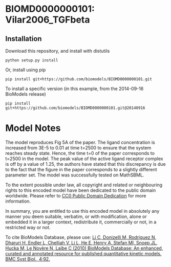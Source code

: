 # BIOMD0000000101: Vilar2006_TGFbeta

## Installation

Download this repository, and install with distutils

`python setup.py install`

Or, install using pip

`pip install git+https://github.com/biomodels/BIOMD0000000101.git`

To install a specific version (in this example, from the 2014-09-16 BioModels release)

`pip install git+https://github.com/biomodels/BIOMD0000000101.git@20140916`


# Model Notes


The model reproduces Fig 5A of the paper. The ligand concentration is
increased from 3E-5 to 0.01 at time t=2500 to ensure that the system reaches
steady state. Hence, the time t=0 of the paper corresponds to t=2500 in the
model. The peak value of the active ligand receptor complex is off by a value
of 1.25, the authors have stated that this discrepancy is due to the fact that
the figure in the paper corresponds to a slightly different parameter set. The
model was successfully tested on MathSBML.

  

To the extent possible under law, all copyright and related or neighbouring
rights to this encoded model have been dedicated to the public domain
worldwide. Please refer to [CC0 Public Domain
Dedication](http://creativecommons.org/publicdomain/zero/1.0/) for more
information.

In summary, you are entitled to use this encoded model in absolutely any
manner you deem suitable, verbatim, or with modification, alone or embedded it
in a larger context, redistribute it, commercially or not, in a restricted way
or not.

  

To cite BioModels Database, please use: [Li C, Donizelli M, Rodriguez N,
Dharuri H, Endler L, Chelliah V, Li L, He E, Henry A, Stefan MI, Snoep JL,
Hucka M, Le Novère N, Laibe C (2010) BioModels Database: An enhanced, curated
and annotated resource for published quantitative kinetic models. BMC Syst
Biol., 4:92.](http://www.ncbi.nlm.nih.gov/pubmed/20587024)


